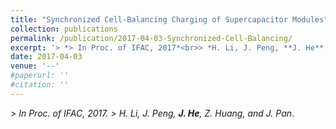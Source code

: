 ```yaml
---
title: "Synchronized Cell-Balancing Charging of Supercapacitor Modules"
collection: publications
permalink: /publication/2017-04-03-Synchronized-Cell-Balancing/
excerpt: '> *> In Proc. of IFAC, 2017*<br>> *H. Li, J. Peng, **J. He**, Z. Huang, and J. Pan*.'
date: 2017-04-03
venue: '--'
#paperurl: ''
#citation: ''
---
```

*> In Proc. of IFAC, 2017.* 
*> H. Li, J. Peng, **J. He**, Z. Huang, and J. Pan*.